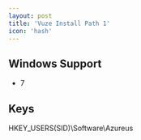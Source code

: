 ```yaml
---
layout: post
title: 'Vuze Install Path 1'
icon: 'hash'
---
```


## Windows Support

- 7



## Keys

HKEY_USERS\(SID)\Software\Azureus

